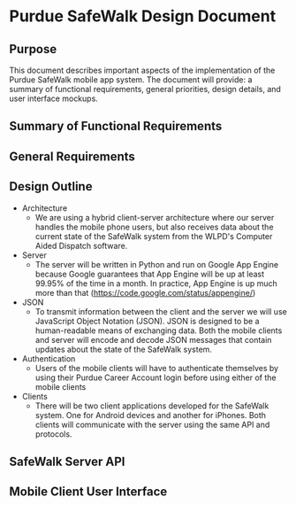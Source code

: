 Purdue SafeWalk Design Document
===============================

Purpose
-------
This document describes important aspects of the implementation of the Purdue SafeWalk mobile app system. The document will provide: a summary of functional requirements, general priorities, design details, and user interface mockups.

Summary of Functional Requirements
----------------------------------

General Requirements
--------------------

Design Outline
--------------
* Architecture
  * We are using a hybrid client-server architecture where our server handles the mobile phone users, but also receives data about the current state of the SafeWalk system from the WLPD's Computer Aided Dispatch software.
* Server
  * The server will be written in Python and run on Google App Engine because Google guarantees that App Engine will be up at least 99.95% of the time in a month. In practice, App Engine is up much more than that (https://code.google.com/status/appengine/)
* JSON
  * To transmit information between the client and the server we will use JavaScript Object Notation (JSON). JSON is designed to be a human-readable means of exchanging data. Both the mobile clients and server will encode and decode JSON messages that contain updates about the state of the SafeWalk system.
* Authentication
  * Users of the mobile clients will have to authenticate themselves by using their Purdue Career Account login before using either of the mobile clients
* Clients
  * There will be two client applications developed for the SafeWalk system. One for Android devices and another for iPhones. Both clients will communicate with the server using the same API and protocols.

SafeWalk Server API
-------------------


Mobile Client User Interface
----------------------------
